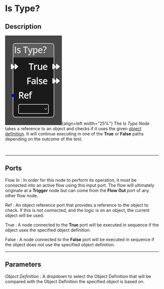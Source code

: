 
# Is Type?

## Description

![Is Type? Node](../../assets/nodes/is_type.png){align=left width="25%"}
The *Is Type Node* takes a reference to an object and checks if it uses
the given [object definition](../../concepts/objects.md). It will continue
executing in one of the __True__ or __False__ paths depending on the 
outcome of the test.


<br style="clear:left"/>
  
-------

## Ports

Flow In
: In order for this node to perform its operation, it must be connected into an
  active flow using this input port. The flow will ultimately originate at a
  __Trigger__ node but can come from the __Flow Out__ port of any other flow
  node.

Ref 
: An object reference port that provides a reference to the object to check.
  If this is not connected, and the logic is on an object, the current object will be
  used.

True
: A node connected to the __True__ port will be executed in sequence if the
  object uses the specified object definition.

False
: A node connected to the __False__ port will be executed in sequence if the
  object does not use the specified object definition.


-------

## Parameters

*Object Definition* 
: A dropdown to select the Object Definition that will be compared with the Object
  Definition the specified object is based on.


